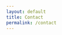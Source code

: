 ```yaml
---
layout: default
title: Contact
permalink: /contact
---
```




<form>
  <!-- Form stuff -->
</form>

